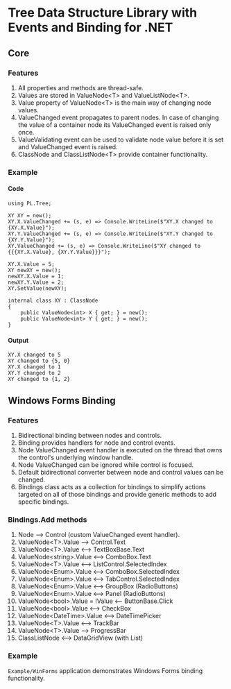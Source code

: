 # Tree Data Structure Library with Events and Binding for .NET

## Core
### Features
1. All properties and methods are thread-safe.
2. Values are stored in ValueNode\<T\> and ValueListNode\<T\>.
3. Value property of ValueNode\<T\> is the main way of changing node values.
4. ValueChanged event propagates to parent nodes. In case of changing the value of a container node its ValueChanged event is raised only once.
5. ValueValidating event can be used to validate node value before it is set and ValueChanged event is raised.
6. ClassNode and ClassListNode\<T\> provide container functionality.

### Example
#### Code
    using PL.Tree;
    
    XY XY = new();
    XY.X.ValueChanged += (s, e) => Console.WriteLine($"XY.X changed to {XY.X.Value}");
    XY.Y.ValueChanged += (s, e) => Console.WriteLine($"XY.Y changed to {XY.Y.Value}");
    XY.ValueChanged += (s, e) => Console.WriteLine($"XY changed to {{{XY.X.Value}, {XY.Y.Value}}}");

    XY.X.Value = 5;
    XY newXY = new();
    newXY.X.Value = 1;
    newXY.Y.Value = 2;
    XY.SetValue(newXY);

    internal class XY : ClassNode
    {
        public ValueNode<int> X { get; } = new();
        public ValueNode<int> Y { get; } = new();
    }

#### Output
    XY.X changed to 5
    XY changed to {5, 0}
    XY.X changed to 1
    XY.Y changed to 2
    XY changed to {1, 2}
   
## Windows Forms Binding
### Features
1. Bidirectional binding between nodes and controls.
2. Binding provides handlers for node and control events.
3. Node ValueChanged event handler is executed on the thread that owns the control's underlying window handle.
4. Node ValueChanged can be ignored while control is focused.
5. Default bidirectional converter between node and control values can be changed.
6. Bindings class acts as a collection for bindings to simplify actions targeted on all of those bindings and provide generic methods to add specific bindings.

### Bindings.Add methods
1. Node ⟶ Control (custom ValueChanged event handler).
2. ValueNode\<T\>.Value ⟶ Control.Text
3. ValueNode\<T\>.Value ⟷ TextBoxBase.Text
4. ValueNode\<string\>.Value ⟷ ComboBox.Text
5. ValueNode\<T\>.Value ⟷ ListControl.SelectedIndex
6. ValueNode\<Enum\>.Value ⟷ ComboBox.SelectedIndex
7. ValueNode\<Enum\>.Value ⟷ TabControl.SelectedIndex
8. ValueNode\<Enum\>.Value ⟷ GroupBox (RadioButtons)
9. ValueNode\<Enum\>.Value ⟷ Panel (RadioButtons)
10. ValueNode\<bool\>.Value = !Value ⟵ ButtonBase.Click
11. ValueNode\<bool\>.Value ⟷ CheckBox
11. ValueNode\<DateTime\>.Value ⟷ DateTimePicker
12. ValueNode\<T\>.Value ⟷ TrackBar
13. ValueNode\<T\>.Value ⟶ ProgressBar
14. ClassListNode<T> ⟷ DataGridView (with List<Converter>)

### Example
`Example/WinForms` application demonstrates Windows Forms binding functionality.
